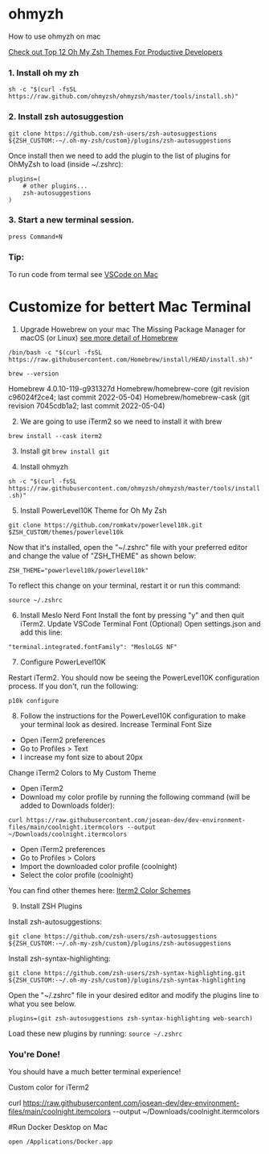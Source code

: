 # ohmyzh
How to use ohmyzh on mac

[Check out Top 12 Oh My Zsh Themes For Productive Developers](https://travis.media/top-12-oh-my-zsh-themes-for-productive-developers/#20210921-gozilla)

### 1.  Install oh my zh 

`sh -c "$(curl -fsSL https://raw.github.com/ohmyzsh/ohmyzsh/master/tools/install.sh)"`

### 2. Install zsh autosuggestion

`git clone https://github.com/zsh-users/zsh-autosuggestions ${ZSH_CUSTOM:-~/.oh-my-zsh/custom}/plugins/zsh-autosuggestions`

Once install then we need to add the plugin to the list of plugins for OhMyZsh to load (inside ~/.zshrc):

```
plugins=( 
    # other plugins...
    zsh-autosuggestions
)
```
### 3. Start a new terminal session.
`press Command+N`


### Tip: 

To run code from termal see [VSCode on Mac](https://code.visualstudio.com/docs/setup/mac#:~:text=Launching%20from%20the%20command%20line,code'%20command%20in%20PATH%20command.)


# Customize for bettert Mac Terminal

1. Upgrade Howebrew on your mac The Missing Package Manager for macOS (or Linux) [see more detail of Homebrew](https://brew.sh/)

`/bin/bash -c "$(curl -fsSL https://raw.githubusercontent.com/Homebrew/install/HEAD/install.sh)"`

`brew --version`


Homebrew 4.0.10-119-g931327d
Homebrew/homebrew-core (git revision c96024f2ce4; last commit 2022-05-04)
Homebrew/homebrew-cask (git revision 7045cdb1a2; last commit 2022-05-04)

2. We are going to use iTerm2 so we need to install it with brew

`brew install --cask iterm2`

3. Install git
`brew install git`

4. Install ohmyzh

`sh -c "$(curl -fsSL https://raw.githubusercontent.com/ohmyzsh/ohmyzsh/master/tools/install.sh)"`

5. Install PowerLevel10K Theme for Oh My Zsh

`git clone https://github.com/romkatv/powerlevel10k.git $ZSH_CUSTOM/themes/powerlevel10k`

Now that it's installed, open the "~/.zshrc" file with your preferred editor and change the value of "ZSH_THEME" as shown below:

`ZSH_THEME="powerlevel10k/powerlevel10k"`

To reflect this change on your terminal, restart it or run this command:

`source ~/.zshrc`

6. Install Meslo Nerd Font
Install the font by pressing "y" and then quit iTerm2.
Update VSCode Terminal Font (Optional)
Open settings.json and add this line:

`"terminal.integrated.fontFamily": "MesloLGS NF"`

7. Configure PowerLevel10K

Restart iTerm2. You should now be seeing the PowerLevel10K configuration process. If you don't, run the following:

`p10k configure`

8. Follow the instructions for the PowerLevel10K configuration to make your terminal look as desired.
Increase Terminal Font Size
* Open iTerm2 preferences
* Go to Profiles > Text
* I increase my font size to about 20px

Change iTerm2 Colors to My Custom Theme

* Open iTerm2
* Download my color profile by running the following command (will be added to Downloads folder):

`curl https://raw.githubusercontent.com/josean-dev/dev-environment-files/main/coolnight.itermcolors --output ~/Downloads/coolnight.itermcolors`

* Open iTerm2 preferences
* Go to Profiles > Colors
* Import the downloaded color profile (coolnight)
* Select the color profile (coolnight)

You can find other themes here: [Iterm2 Color Schemes](https://iterm2colorschemes.com/)

9. Install ZSH Plugins

Install zsh-autosuggestions:

`git clone https://github.com/zsh-users/zsh-autosuggestions ${ZSH_CUSTOM:-~/.oh-my-zsh/custom}/plugins/zsh-autosuggestions`

Install zsh-syntax-highlighting:

`git clone https://github.com/zsh-users/zsh-syntax-highlighting.git ${ZSH_CUSTOM:-~/.oh-my-zsh/custom}/plugins/zsh-syntax-highlighting`

Open the "~/.zshrc" file in your desired editor and modify the plugins line to what you see below.

`plugins=(git zsh-autosuggestions zsh-syntax-highlighting web-search)`

Load these new plugins by running:
`source ~/.zshrc`

### You're Done!
You should have a much better terminal experience!

Custom color for iTerm2

curl https://raw.githubusercontent.com/josean-dev/dev-environment-files/main/coolnight.itemcolors --output ~/Downloads/coolnight.itermcolors


#Run Docker Desktop on Mac

`open /Applications/Docker.app`
